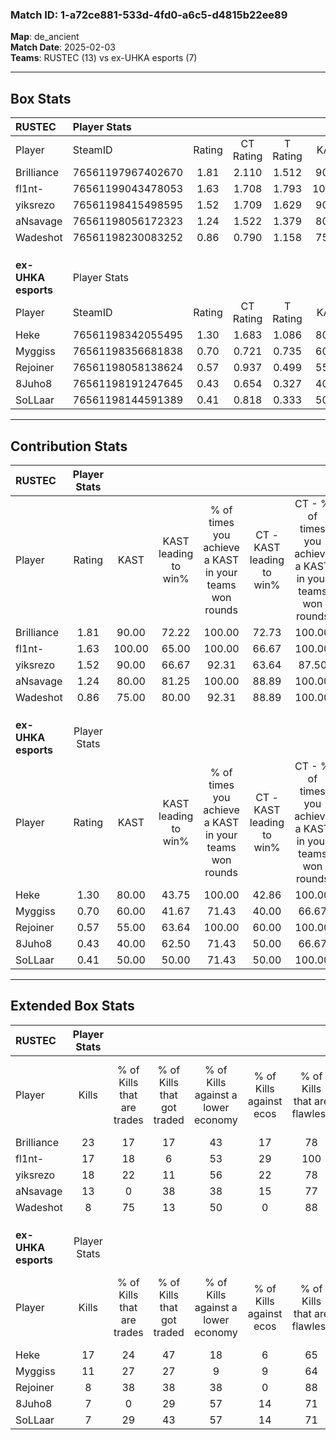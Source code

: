 ### Match ID: 1-a72ce881-533d-4fd0-a6c5-d4815b22ee89  
**Map**: de_ancient  
**Match Date**: 2025-02-03  
**Teams**: RUSTEC (13) vs ex-UHKA esports (7)  

---  

## Box Stats  

| **RUSTEC**          | Player Stats      |        |           |          |        |       |       |         |        |      |     |
| :- | :- | :-: | :-: | :-: | :-: | :-: | :-: | :-: | :-: | :-: | :-: |
| Player              | SteamID           | Rating | CT Rating | T Rating |  KAST  |  ADR  | Kills | Assists | Deaths | K/D  | HS% |
| Brilliance          | 76561197967402670 |  1.81  |   2.110   |  1.512   | 90.00  | 103.9 |  23   |    2    |   9    | 2.56 | 52  |
| fl1nt-              | 76561199043478053 |  1.63  |   1.708   |  1.793   | 100.00 | 91.8  |  17   |   11    |   9    | 1.89 | 29  |
| yiksrezo            | 76561198415498595 |  1.52  |   1.709   |  1.629   | 90.00  | 97.1  |  18   |    6    |   12   | 1.50 | 55  |
| aNsavage            | 76561198056172323 |  1.24  |   1.522   |  1.379   | 80.00  | 87.4  |  13   |   10    |   11   | 1.18 | 61  |
| Wadeshot            | 76561198230083252 |  0.86  |   0.790   |  1.158   | 75.00  | 42.9  |   8   |    6    |   10   | 0.80 | 37  |
|                     |                   |        |           |          |        |       |       |         |        |      |     |
|                     |                   |        |           |          |        |       |       |         |        |      |     |
|                     |                   |        |           |          |        |       |       |         |        |      |     |
| **ex-UHKA esports** | Player Stats      |        |           |          |        |       |       |         |        |      |     |
| Player              | SteamID           | Rating | CT Rating | T Rating |  KAST  |  ADR  | Kills | Assists | Deaths | K/D  | HS% |
| Heke                | 76561198342055495 |  1.30  |   1.683   |  1.086   | 80.00  | 76.5  |  17   |    4    |   13   | 1.31 | 41  |
| Myggiss             | 76561198356681838 |  0.70  |   0.721   |  0.735   | 60.00  | 54.9  |  11   |    1    |   17   | 0.65 | 72  |
| Rejoiner            | 76561198058138624 |  0.57  |   0.937   |  0.499   | 55.00  | 44.2  |   8   |    3    |   15   | 0.53 | 62  |
| 8Juho8              | 76561198191247645 |  0.43  |   0.654   |  0.327   | 40.00  | 57.1  |   7   |    3    |   16   | 0.44 | 71  |
| SoLLaar             | 76561198144591389 |  0.41  |   0.818   |  0.333   | 50.00  | 55.4  |   7   |    2    |   19   | 0.37 | 57  |
---  

## Contribution Stats  

| **RUSTEC**          | Player Stats |        |                      |                                                        |                           |                                                             |                          |                                                            |
| :- | :-: | :-: | :-: | :-: | :-: | :-: | :-: | :-: |
| Player              |    Rating    |  KAST  | KAST leading to win% | % of times you achieve a KAST in your teams won rounds | CT - KAST leading to win% | CT - % of times you achieve a KAST in your teams won rounds | T - KAST leading to win% | T - % of times you achieve a KAST in your teams won rounds |
| Brilliance          |     1.81     | 90.00  |        72.22         |                         100.00                         |           72.73           |                           100.00                            |          71.43           |                           100.00                           |
| fl1nt-              |     1.63     | 100.00 |        65.00         |                         100.00                         |           66.67           |                           100.00                            |          62.50           |                           100.00                           |
| yiksrezo            |     1.52     | 90.00  |        66.67         |                         92.31                          |           63.64           |                            87.50                            |          71.43           |                           100.00                           |
| aNsavage            |     1.24     | 80.00  |        81.25         |                         100.00                         |           88.89           |                           100.00                            |          71.43           |                           100.00                           |
| Wadeshot            |     0.86     | 75.00  |        80.00         |                         92.31                          |           88.89           |                           100.00                            |          66.67           |                           80.00                            |
|                     |              |        |                      |                                                        |                           |                                                             |                          |                                                            |
|                     |              |        |                      |                                                        |                           |                                                             |                          |                                                            |
|                     |              |        |                      |                                                        |                           |                                                             |                          |                                                            |
| **ex-UHKA esports** | Player Stats |        |                      |                                                        |                           |                                                             |                          |                                                            |
| Player              |    Rating    |  KAST  | KAST leading to win% | % of times you achieve a KAST in your teams won rounds | CT - KAST leading to win% | CT - % of times you achieve a KAST in your teams won rounds | T - KAST leading to win% | T - % of times you achieve a KAST in your teams won rounds |
| Heke                |     1.30     | 80.00  |        43.75         |                         100.00                         |           42.86           |                           100.00                            |          44.44           |                           100.00                           |
| Myggiss             |     0.70     | 60.00  |        41.67         |                         71.43                          |           40.00           |                            66.67                            |          42.86           |                           75.00                            |
| Rejoiner            |     0.57     | 55.00  |        63.64         |                         100.00                         |           60.00           |                           100.00                            |          66.67           |                           100.00                           |
| 8Juho8              |     0.43     | 40.00  |        62.50         |                         71.43                          |           50.00           |                            66.67                            |          75.00           |                           75.00                            |
| SoLLaar             |     0.41     | 50.00  |        50.00         |                         71.43                          |           50.00           |                           100.00                            |          50.00           |                           50.00                            |
---  

## Extended Box Stats  

| **RUSTEC**          | Player Stats |                            |                            |                                    |                         |                              |                                 |        |                             |                                     |                          |                               |                            |
| :- | :-: | :-: | :-: | :-: | :-: | :-: | :-: | :-: | :-: | :-: | :-: | :-: | :-: |
| Player              |    Kills     | % of Kills that are trades | % of Kills that got traded | % of Kills against a lower economy | % of Kills against ecos | % of Kills that are flawless | % of Kills that are close duels | Deaths | % of Deaths that get traded | % of Deaths against a lower economy | % of Deaths against ecos | % of Deaths that are flawless | % of Deaths that are close |
| Brilliance          |      23      |             17             |             17             |                 43                 |           17            |              78              |                4                |   9    |             22              |                 22                  |            0             |              67               |             11             |
| fl1nt-              |      17      |             18             |             6              |                 53                 |           29            |             100              |                0                |   9    |             44              |                 22                  |            0             |              78               |             0              |
| yiksrezo            |      18      |             22             |             11             |                 56                 |           22            |              78              |                6                |   12   |             50              |                 42                  |            8             |              75               |             0              |
| aNsavage            |      13      |             0              |             38             |                 38                 |           15            |              77              |                8                |   11   |             45              |                  9                  |            0             |              55               |             9              |
| Wadeshot            |      8       |             75             |             13             |                 50                 |            0            |              88              |                0                |   10   |             30              |                 30                  |            20            |              80               |             0              |
|                     |              |                            |                            |                                    |                         |                              |                                 |        |                             |                                     |                          |                               |                            |
|                     |              |                            |                            |                                    |                         |                              |                                 |        |                             |                                     |                          |                               |                            |
|                     |              |                            |                            |                                    |                         |                              |                                 |        |                             |                                     |                          |                               |                            |
| **ex-UHKA esports** | Player Stats |                            |                            |                                    |                         |                              |                                 |        |                             |                                     |                          |                               |                            |
| Player              |    Kills     | % of Kills that are trades | % of Kills that got traded | % of Kills against a lower economy | % of Kills against ecos | % of Kills that are flawless | % of Kills that are close duels | Deaths | % of Deaths that get traded | % of Deaths against a lower economy | % of Deaths against ecos | % of Deaths that are flawless | % of Deaths that are close |
| Heke                |      17      |             24             |             47             |                 18                 |            6            |              65              |                6                |   13   |              8              |                  8                  |            0             |              92               |             0              |
| Myggiss             |      11      |             27             |             27             |                 9                  |            9            |              64              |                9                |   17   |             12              |                 18                  |            0             |              100              |             6              |
| Rejoiner            |      8       |             38             |             38             |                 38                 |            0            |              88              |                0                |   15   |             27              |                 20                  |            7             |              80               |             0              |
| 8Juho8              |      7       |             0              |             29             |                 57                 |           14            |              71              |                0                |   16   |              6              |                  6                  |            0             |              63               |             6              |
| SoLLaar             |      7       |             29             |             43             |                 57                 |           14            |              71              |                0                |   19   |             21              |                 16                  |            5             |              79               |             5              |

